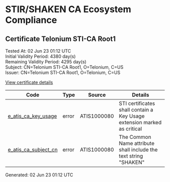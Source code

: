# STIR/SHAKEN CA Ecosystem Compliance

## Certificate Telonium STI-CA Root1

Tested At: 02 Jun 23 01:12 UTC\
Initial Validity Period: 4380 day(s)\
Remaining Validity Period: 4295 day(s)\
Subject: CN=Telonium STI-CA Root1, O=Telonium, C=US\
Issuer: CN=Telonium STI-CA Root1, O=Telonium, C=US

[View certificate details](https://understandingwebpki.com/?cert=MIIByjCCAXCgAwIBAgIJAMtE4O2q87SxMAoGCCqGSM49BAMCMEAxCzAJBgNVBAYTAlVTMREwDwYDVQQKDAhUZWxvbml1bTEeMBwGA1UEAwwVVGVsb25pdW0gU1RJLUNBIFJvb3QxMB4XDTIzMDMwODE4NDAyNVoXDTM1MDMwNTE4NDAyNVowQDELMAkGA1UEBhMCVVMxETAPBgNVBAoMCFRlbG9uaXVtMR4wHAYDVQQDDBVUZWxvbml1bSBTVEktQ0EgUm9vdDEwWTATBgcqhkjOPQIBBggqhkjOPQMBBwNCAAQ5RSm95urlDV3E5pcH%2BkhJ93qGmTE%2Fwwc1vctd4lpnz%2B%2FTwebBArvS6%2FrHjBOgrVXUWn0YN8Z3bH1Q9tTnximIo1MwUTAdBgNVHQ4EFgQUEKIF6%2BGoHLeWItk3rvbsE9oXzlcwHwYDVR0jBBgwFoAUEKIF6%2BGoHLeWItk3rvbsE9oXzlcwDwYDVR0TAQH%2FBAUwAwEB%2FzAKBggqhkjOPQQDAgNIADBFAiAJV0gAXidKymUeb9VhGa%2BwS2TMBb%2FcCmMbSK72pny%2FlgIhAK0dKYJ3Wz7rM%2Fe0UYdmJ%2BKgKqguihegWaPAwb9%2F6inL)

| Code | Type | Source | Details |
|------|------|--------|---------|
| [e_atis_ca_key_usage](../../ISSUES/e_atis_ca_key_usage/README.md) | error | ATIS1000080 | STI certificates shall contain a Key Usage extension marked as critical |
| [e_atis_ca_subject_cn](../../ISSUES/e_atis_ca_subject_cn/README.md) | error | ATIS1000080 | The Common Name attribute shall include the text string "SHAKEN" |


Generated: 02 Jun 23 01:12 UTC